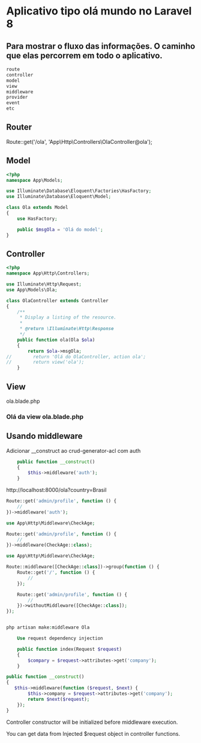 # Aplicativo tipo olá mundo no Laravel 8

## Para mostrar o fluxo das informações. O caminho que elas percorrem em todo o aplicativo.
```php
route
controller
model
view
middleware
provider
event
etc
```
## Router

Route::get('/ola', 'App\Http\Controllers\OlaController@ola');

## Model
```php
<?php
namespace App\Models;

use Illuminate\Database\Eloquent\Factories\HasFactory;
use Illuminate\Database\Eloquent\Model;

class Ola extends Model
{
    use HasFactory;

    public $msgOla = 'Olá do model';
}
```

## Controller
```php
<?php
namespace App\Http\Controllers;

use Illuminate\Http\Request;
use App\Models\Ola;

class OlaController extends Controller
{
    /**
     * Display a listing of the resource.
     *
     * @return \Illuminate\Http\Response
     */
    public function ola(Ola $ola)
    {
        return $ola->msgOla;
//        return 'Olá do OlaController, action ola';
//        return view('ola');
    }
```

## View

ola.blade.php

<h3>Olá da view ola.blade.php</h3>

## Usando middleware

Adicionar __construct ao crud-generator-acl com auth
```php
    public function __construct()
    {
        $this->middleware('auth');        
    }
```
http://localhost:8000/ola?country=Brasil
```php
Route::get('admin/profile', function () {
    //
})->middleware('auth');

use App\Http\Middleware\CheckAge;

Route::get('admin/profile', function () {
    //
})->middleware(CheckAge::class);

use App\Http\Middleware\CheckAge;

Route::middleware([CheckAge::class])->group(function () {
    Route::get('/', function () {
        //
    });

    Route::get('admin/profile', function () {
        //
    })->withoutMiddleware([CheckAge::class]);
});


php artisan make:middleware Ola

    Use request dependency injection

    public function index(Request $request)
    {
        $compary = $request->attributes->get('company'); 
    }

public function __construct()
{
   $this->middleware(function ($request, $next) {
        $this->company = $request->attributes->get('company');
        return $next($request);
    });
}
```

Controller constructor will be initialized before middleware execution.

You can get data from Injected $request object in controller functions.


